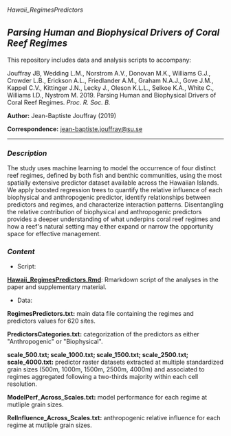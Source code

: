 ###### Hawaii_RegimesPredictors

**_Parsing Human and Biophysical Drivers of Coral Reef Regimes_**
---

This repository includes data and analysis scripts to accompany:

Jouffray JB, Wedding L.M., Norstrom A.V., Donovan M.K., Williams G.J., Crowder L.B., Erickson A.L., Friedlander A.M., Graham N.A.J., Gove J.M., Kappel C.V., Kittinger J.N., Lecky J., Oleson K.L.L., Selkoe K.A., White C., Williams I.D., Nystrom M. 2019. Parsing Human and Biophysical Drivers of Coral Reef Regimes. _Proc. R. Soc. B._

**Author:** Jean-Baptiste Jouffray (2019)

**Correspondence:** jean-baptiste.jouffray@su.se

***

### *Description*

The study uses machine learning to model the occurrence of four distinct reef regimes, defined by both fish and benthic communities, using the most spatially extensive predictor dataset available across the Hawaiian Islands. We apply boosted regression trees to quantify the relative influence of each biophysical and anthropogenic predictor, identify relationships between predictors and regimes, and characterize interaction patterns. Disentangling the relative contribution of biophysical and anthropogenic predictors provides a deeper understanding of what underpins coral reef regimes and how a reef's natural setting may either expand or narrow the opportunity space for effective management.

### *Content*

* Script:

**[Hawaii_RegimesPredictors.Rmd](http://htmlpreview.github.io/?https://github.com/JBjouffray/Hawaii_RegimesPredictors/blob/master/Script/Hawaii_RegimesPredictors.htm)**: Rmarkdown script of the analyses in the paper and supplementary material.

* Data:

**RegimesPredictors.txt:** main data file containing the regimes and predictors values for 620 sites.

**PredictorsCategories.txt:** categorization of the predictors as either "Anthropogenic" or "Biophysical".

**scale_500.txt; scale_1000.txt; scale_1500.txt; scale_2500.txt; scale_4000.txt:** predictor raster datasets extracted at multiple standardized grain sizes (500m, 1000m, 1500m, 2500m, 4000m) and associated to regimes aggregated following a two-thirds majority within each cell resolution. 

**ModelPerf_Across_Scales.txt:** model performance for each regime at mutliple grain sizes.

**RelInfluence_Across_Scales.txt:** anthropogenic relative influence for each regime at mutliple grain sizes.


